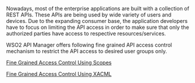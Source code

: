 Nowadays, most of the enterprise applications are built with a collection of REST APIs. These APIs are being used by wide variety of users and devices. Due to the expanding consumer base, the application developers have to focus on limiting the API access in order to make sure that only the authorized parties have access to respective resources/services.

 WSO2 API Manager offers following fine grained API access control mechanism to restrict the API access to desired user groups only.

[Fine Grained Access Control Using Scopes]({{base_path}}/learn/api-security/oauth2/oauth2-scopes/fine-grained-access-control-with-oauth-scopes)

[Fine Grained Access Control Using XACML]({{base_path}}/learn/api-security/authorization/role-based-access-control-using-xacml/)